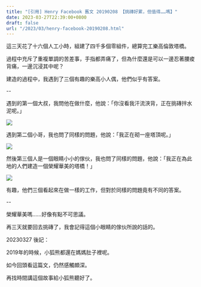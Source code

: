 ```yaml
---
title: "[引用] Henry Facebook 舊文 20190208 【挑磚好累，但值得……嗎】"
date: 2023-03-27T22:39:00+0800
draft: false
url: "/2023/03/henry-facebook-20190208.html"
---
```


這三天花了十六個人工小時，組建了四千多個零組件，總算完工樂高倫敦塔橋。

過程中充斥了重複單調的苦差事，手指都弄痛了，但為什麼還是可以一邊忍著腰痠背痛，一邊沉浸其中呢？

建造的過程中，我遇到了三個有趣的樂高小人偶，他們似乎有答案。

--

遇到的第一個大叔，我問他在做什麼，他說：「你沒看我汗流浹背，正在挑磚拌水泥呢。」

![]($https://blogger.googleusercontent.com/img/b/R29vZ2xl/AVvXsEh3NGSIdwWXQ2FimJvHUldmNZJtOHprlPV2iX5AHy5qHY96IW8Aak82Ed0Y0vOEJEi60RkedMiASpNO4UKey6jL1QxUqYixpSIcwlmi_nNhXJ-4git5dRM4gvNFWYoZ6ZQsQltQSjQeNdyuQm3Krv7BRVsWxlBmDYO52UnVn05PgOBkihqtrgiFs5Ui/w400-h300/image.png)



遇到第二個小哥，我也問了同樣的問題，他說：「我正在砌一座塔頂呢。」

![]($https://blogger.googleusercontent.com/img/b/R29vZ2xl/AVvXsEjOHZ7U7RuvN2uW0qF1s8R43HDStT-xNbFEzZlFSdkG6LmhiifzTV05srJqDIn4vkxJqRQ2jK7dmfIQzomZc_VsrBNvktGVbEBv8Q5yGg-7PMLk6Ij4QyhuoKelzudMZ1jsMXq_jxnXLx8jo03aZwyC0NQqDP8uKRLDSLlX3kufqOqcGYqg4cQz2KXe/w400-h300/image.png)



然後第三個人是一個眼睛小小的傢伙，我也問了同樣的問題，他說：「我正在為此地的人們建造一個榮耀華美的塔橋！」

![]($https://blogger.googleusercontent.com/img/b/R29vZ2xl/AVvXsEhbA_WVxuUTCSt-3W7vtXI9re4ACJzWgwqQawLokta07oIX14gmfWZgyuldd3ruRJyGPK8obCCWpPrWQELX3XFhAOxblboSIu3QUSGAc-oUW0RTUhXufJp5XJhu8B5s1UHIbdQAbdtlZ2wS1UIlpW56NBJJdeqpYpf5RcYmxPKiMZlFHtLaJn2fPBs-/w300-h400/image.png)



有趣，他們三個看起來在做一樣的工作，但對於同樣的問題竟有不同的答案。

--

榮耀華美嗎……好像有點不可思議。

再三天就要回去挑磚了，我會記得這個小眼睛的傢伙所說的話的。










20230327 後記：

2019年的時候，小狐熊都還在媽媽肚子裡呢。

如今回頭看這篇文，仍然感觸頗深。

再找時間講這個故事給小狐熊聽好了。






